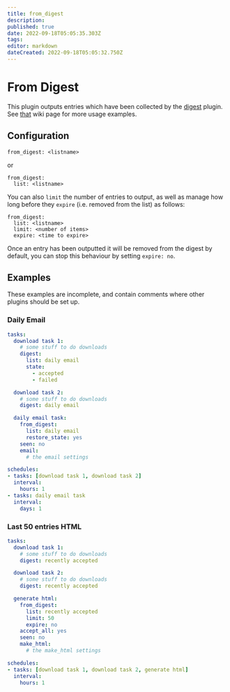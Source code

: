 ```yaml
---
title: from_digest
description: 
published: true
date: 2022-09-18T05:05:35.303Z
tags: 
editor: markdown
dateCreated: 2022-09-18T05:05:32.750Z
---
```


# From Digest
This plugin outputs entries which have been collected by the [digest](/Plugins/digest) plugin. See [that](/Plugins/digest) wiki page for more usage examples.


## Configuration
```text
from_digest: <listname>
```
or
```text
from_digest:
  list: <listname>
```
You can also `limit` the number of entries to output, as well as manage how long before they `expire` (i.e. removed from the list) as follows:
```text
from_digest:
  list: <listname>
  limit: <number of items>
  expire: <time to expire> 
```
Once an entry has been outputted it will be removed from the digest by default, you can stop this behaviour by setting `expire: no`.

## Examples
These examples are incomplete, and contain comments where other plugins should be set up.
### Daily Email
```yaml
tasks:
  download task 1:
    # some stuff to do downloads
    digest:
      list: daily email
      state:
        - accepted
        - failed

  download task 2:
    # some stuff to do downloads
    digest: daily email

  daily email task:
    from_digest:
      list: daily email
      restore_state: yes
    seen: no
    email:
      # the email settings

schedules:
- tasks: [download task 1, download task 2]
  interval:
    hours: 1
- tasks: daily email task
  interval:
    days: 1
```

### Last 50 entries HTML
```yaml
tasks:
  download task 1:
    # some stuff to do downloads
    digest: recently accepted

  download task 2:
    # some stuff to do downloads
    digest: recently accepted

  generate html:
    from_digest:
      list: recently accepted
      limit: 50
      expire: no
    accept_all: yes
    seen: no
    make_html:
      # the make_html settings

schedules:
- tasks: [download task 1, download task 2, generate html]
  interval:
    hours: 1
```